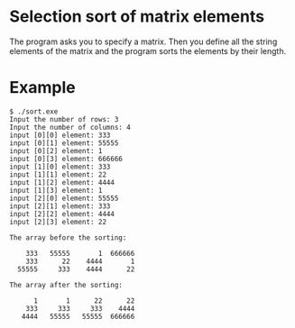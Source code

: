 # Selection sort of matrix elements

The program asks you to specify a matrix. Then you define all the string
elements of the matrix and the program sorts the elements by their length.

# Example

```
$ ./sort.exe
Input the number of rows: 3
Input the number of columns: 4
input [0][0] element: 333
input [0][1] element: 55555
input [0][2] element: 1
input [0][3] element: 666666
input [1][0] element: 333
input [1][1] element: 22
input [1][2] element: 4444
input [1][3] element: 1
input [2][0] element: 55555
input [2][1] element: 333
input [2][2] element: 4444
input [2][3] element: 22

The array before the sorting:

    333   55555       1  666666
    333      22    4444       1
  55555     333    4444      22

The array after the sorting:

      1       1      22      22
    333     333     333    4444
   4444   55555   55555  666666
```
